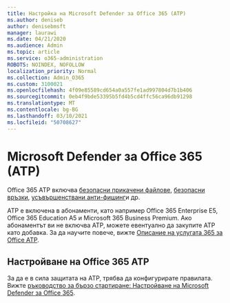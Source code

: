 ```yaml
---
title: Настройка на Microsoft Defender за Office 365 (ATP)
ms.author: deniseb
author: denisebmsft
manager: laurawi
ms.date: 04/21/2020
ms.audience: Admin
ms.topic: article
ms.service: o365-administration
ROBOTS: NOINDEX, NOFOLLOW
localization_priority: Normal
ms.collection: Admin_O365
ms.custom: 3100021
ms.openlocfilehash: 4f09e85589cd654a0a557fe1ad997804d7b1b406
ms.sourcegitcommit: 0eb4f9bde53395b5fd4b5cd4ffc56ca96db91298
ms.translationtype: MT
ms.contentlocale: bg-BG
ms.lasthandoff: 03/10/2021
ms.locfileid: "50708627"
---
```

# <a name="microsoft-defender-for-office-365-atp"></a>Microsoft Defender за Office 365 (ATP)

Office 365 ATP включва [безопасни прикачени файлове](https://docs.microsoft.com/microsoft-365/security/office-365-security/atp-safe-attachments), [безопасни връзки](https://docs.microsoft.com/microsoft-365/security/office-365-security/atp-safe-links), [усъвършенствани анти-фишинг](https://docs.microsoft.com/microsoft-365/security/office-365-security/atp-anti-phishing)и др. 

ATP е включена в абонаменти, като например Office 365 Enterprise E5, Office 365 Education A5 и Microsoft 365 Business Premium. Ако абонаментът ви не включва ATP, можете евентуално да закупите ATP като добавка. За да научите повече, вижте [Описание на услугата 365 за Office ATP](https://docs.microsoft.com/office365/servicedescriptions/office-365-advanced-threat-protection-service-description).

## <a name="set-up-office-365-atp"></a>Настройване на Office 365 ATP

За да е в сила защитата на ATP, трябва да конфигурирате правилата. Вижте [ръководство за бързо стартиране: Настройване на Microsoft Defender за Office 365](https://docs.microsoft.com/microsoft-365/security/office-365-security/office-365-atp).

